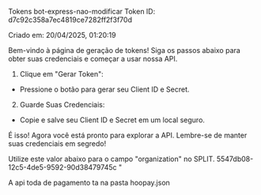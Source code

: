 Tokens
bot-express-nao-modificar
Token ID: d7c92c358a7ec4819ce7282ff2f3f70d

Criado em: 20/04/2025, 01:20:19

Bem-vindo à página de geração de tokens! Siga os passos abaixo para obter suas credenciais e começar a usar nossa API.

1. Clique em "Gerar Token":
* Pressione o botão para gerar seu Client ID e Secret.
2. Guarde Suas Credenciais:
* Copie e salve seu Client ID e Secret em um local seguro.

É isso! Agora você está pronto para explorar a API. Lembre-se de manter suas credenciais em segredo!

Utilize este valor abaixo para o campo "organization" no SPLIT.
5547db08-12c5-4de5-9592-90d38479745c
"


A api toda de pagamento ta na pasta hoopay.json